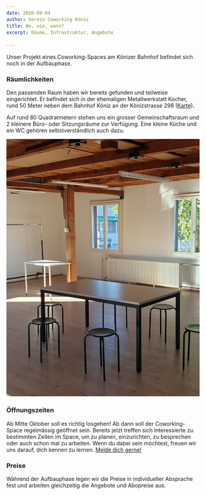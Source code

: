 ```yaml
---
date: 2020-09-04
author: Verein Coworking Köniz
title: Wo, wie, wann?
excerpt: Räume, Infrastruktur, Angebote

---
```

Unser Projekt eines Coworking-Spaces am Könizer Bahnhof befindet sich noch in der Aufbauphase.

### Räumlichkeiten

Den passenden Raum haben wir bereits gefunden und teilweise eingerichtet. Er befindet sich in der ehemaligen Metallwerkstatt Kocher, rund 50 Meter neben dem Bahnhof Köniz an der Könizstrasse 298 ([Karte](https://s.geo.admin.ch/8b904d58a8 "Karte"))**.**

Auf rund 80 Quadratmetern stehen uns ein grosser Gemeinschaftsraum und 2 kleinere Büro- oder Sitzungsräume zur Verfügung. Eine kleine Küche und ein WC gehören selbstverständlich auch dazu.

![](/uploads/img_20200906_interior.jpg)

### Öffnungszeiten

Ab Mitte Oktober soll es richtig losgehen! Ab dann soll der Coworking-Space regelmässig geöffnet sein. Bereits jetzt treffen sich Interessierte zu bestimmten Zeiten im Space, um zu planen, einzurichten, zu besprechen oder auch schon mal zu arbeiten. Wenn du dabei sein möchtest, freuen wir uns darauf, dich kennen zu lernen. [Melde dich gerne!](/contact)

### Preise

Während der Aufbauphase legen wir die Preise in individueller Absprache fest und arbeiten gleichzeitig die Angebote und Abopreise aus.